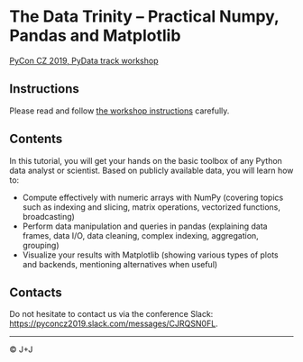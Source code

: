 # The Data Trinity – Practical Numpy, Pandas and Matplotlib

[PyCon CZ 2019, PyData track workshop](https://cz.pycon.org/2019/programme/workshops/8/#main)


## Instructions

Please read and follow [the workshop instructions](instructions.md) carefully.


## Contents

In this tutorial, you will get your hands on the basic toolbox of any Python data analyst or scientist.
Based on publicly available data, you will learn how to:

* Compute effectively with numeric arrays with NumPy (covering topics such as indexing and slicing, matrix operations, vectorized functions, broadcasting)
* Perform data manipulation and queries in pandas (explaining data frames, data I/O, data cleaning, complex indexing, aggregation, grouping)
* Visualize your results with Matplotlib (showing various types of plots and backends, mentioning alternatives when useful)


## Contacts

Do not hesitate to contact us via the conference Slack: https://pyconcz2019.slack.com/messages/CJRQSN0FL.

---
&copy; J+J